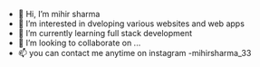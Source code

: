 - 👋 Hi, I’m mihir sharma
- 👀 I’m interested in dveloping various websites and web apps
- 🌱 I’m currently learning full stack development
- 💞️ I’m looking to collaborate on ...
- 📫 you can contact me anytime on instagram -mihirsharma_33

<!---
madmaXXXXXXXXXX/madmaXXXXXXXXXX is a ✨ special ✨ repository because its `README.md` (this file) appears on your GitHub profile.
You can click the Preview link to take a look at your changes.
--->
